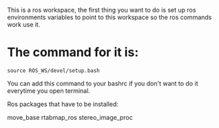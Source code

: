 This is a ros workspace, the first thing you want to do is set up ros environments variables to point to this workspace so the ros commands work use it.

The command for it is:
====================================================

    source ROS_WS/devel/setup.bash
            
You can add this command to your bashrc if you don't want to do it everytime you open terminal.


Ros packages that have to be installed:

move_base
rtabmap_ros
stereo_image_proc